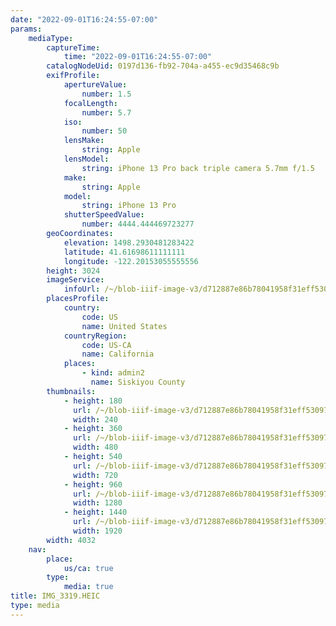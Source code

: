 ```yaml
---
date: "2022-09-01T16:24:55-07:00"
params:
    mediaType:
        captureTime:
            time: "2022-09-01T16:24:55-07:00"
        catalogNodeUid: 0197d136-fb92-704a-a455-ec9d35468c9b
        exifProfile:
            apertureValue:
                number: 1.5
            focalLength:
                number: 5.7
            iso:
                number: 50
            lensMake:
                string: Apple
            lensModel:
                string: iPhone 13 Pro back triple camera 5.7mm f/1.5
            make:
                string: Apple
            model:
                string: iPhone 13 Pro
            shutterSpeedValue:
                number: 4444.444469723277
        geoCoordinates:
            elevation: 1498.2930481283422
            latitude: 41.61698611111111
            longitude: -122.20153055555556
        height: 3024
        imageService:
            infoUrl: /~/blob-iiif-image-v3/d712887e86b78041958f31eff530977a1344f82cd8a865d7d1bd08af33684fc6/info.json
        placesProfile:
            country:
                code: US
                name: United States
            countryRegion:
                code: US-CA
                name: California
            places:
                - kind: admin2
                  name: Siskiyou County
        thumbnails:
            - height: 180
              url: /~/blob-iiif-image-v3/d712887e86b78041958f31eff530977a1344f82cd8a865d7d1bd08af33684fc6/full/240%2C180/0/default.jpg
              width: 240
            - height: 360
              url: /~/blob-iiif-image-v3/d712887e86b78041958f31eff530977a1344f82cd8a865d7d1bd08af33684fc6/full/480%2C360/0/default.jpg
              width: 480
            - height: 540
              url: /~/blob-iiif-image-v3/d712887e86b78041958f31eff530977a1344f82cd8a865d7d1bd08af33684fc6/full/720%2C540/0/default.jpg
              width: 720
            - height: 960
              url: /~/blob-iiif-image-v3/d712887e86b78041958f31eff530977a1344f82cd8a865d7d1bd08af33684fc6/full/1280%2C960/0/default.jpg
              width: 1280
            - height: 1440
              url: /~/blob-iiif-image-v3/d712887e86b78041958f31eff530977a1344f82cd8a865d7d1bd08af33684fc6/full/1920%2C1440/0/default.jpg
              width: 1920
        width: 4032
    nav:
        place:
            us/ca: true
        type:
            media: true
title: IMG_3319.HEIC
type: media
---
```

